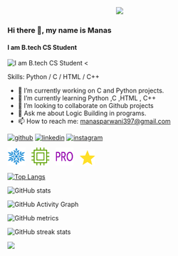 <p align="center">
  <img src="https://capsule-render.vercel.app/api?type=waving&color=gradient&text=Hello!&height=100&section=header"/>
</p>

### Hi there 👋, my name is Manas
#### I am B.tech CS Student
![I am B.tech CS Student](https://blog.bit.ai/wp-content/uploads/2018/09/How-to-Embed-GitHub-Gists-in-Your-Documents-Blog-Banner.png)
<


Skills: Python / C / HTML / C++

- 🔭 I’m currently working on C and Python projects. 
- 🌱 I’m currently learning Python ,C ,HTML , C++ 
- 👯 I’m looking to collaborate on Github projects 
- 💬 Ask me about Logic  Building in programs. 
- 📫 How to reach me: manasparwani397@gmail.com 


[<img src='https://www.iconsdb.com/icons/preview/white/github-11-xxl.png' alt='github' height='40'>](https://github.com/Manas-tech)  [<img src="https://user-images.githubusercontent.com/46517096/166973395-19676cd8-f8ec-4abf-83ff-da8243505b82.png" alt='linkedin' height='40'>](https://www.linkedin.com/in/manas-parwani-049120251/)  [<img src="https://user-images.githubusercontent.com/46517096/166974368-9798f39f-1f46-499c-b14e-81f0a3f83a06.png" alt='instagram' height='40'>](https://www.instagram.com/_manas_.____/)  

<a href='https://archiveprogram.github.com/'><img src='https://raw.githubusercontent.com/acervenky/animated-github-badges/master/assets/acbadge.gif' width='40' height='40'></a> <a href='https://docs.github.com/en/developers'><img src='https://raw.githubusercontent.com/acervenky/animated-github-badges/master/assets/devbadge.gif' width='40' height='40'></a> <a href='https://github.com/pricing'><img src='https://raw.githubusercontent.com/acervenky/animated-github-badges/master/assets/pro.gif' width='40' height='40'></a> <a href='https://stars.github.com/'><img src='https://raw.githubusercontent.com/acervenky/animated-github-badges/master/assets/starbadge.gif' width='35' height='35'></a> 

[![Top Langs](https://github-readme-stats.vercel.app/api/top-langs/?username=Manas-tech)](https://github.com/anuraghazra/github-readme-stats)

![GitHub stats](https://github-readme-stats.vercel.app/api?username=Manas-tech&show_icons=true&count_private=true)  

![GitHub Activity Graph](https://activity-graph.herokuapp.com/graph?username=Manas-tech)  

![GitHub metrics](https://metrics.lecoq.io/Manas-tech)  

![GitHub streak stats](https://streak-stats.demolab.com/?user=Manas-tech)  
<p align="left">
  <img src="https://capsule-render.vercel.app/api?type=waving&color=gradient&height=100&section=footer"/>
</p>


